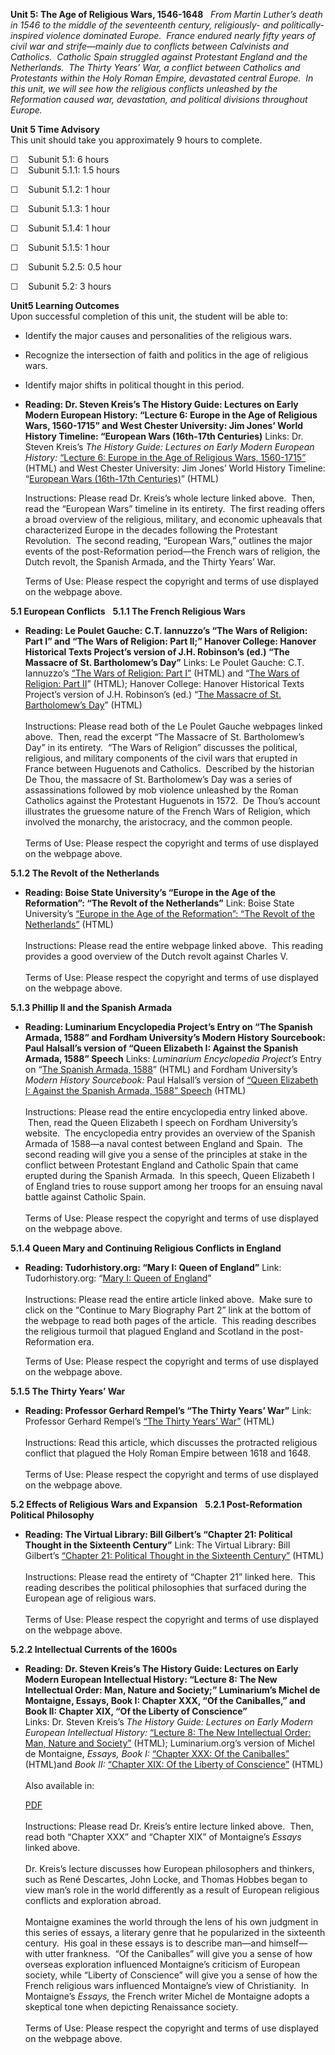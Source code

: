 **Unit 5: The Age of Religious Wars, 1546-1648** <span id="5"></span> 
*From Martin Luther’s death in 1546 to the middle of the seventeenth
century, religiously- and politically-inspired violence dominated
Europe.  France endured nearly fifty years of civil war and
strife—mainly due to conflicts between Calvinists and Catholics.
 Catholic Spain struggled against Protestant England and the
Netherlands.  The Thirty Years’ War, a conflict between Catholics and
Protestants within the Holy Roman Empire, devastated central Europe.  In
this unit, we will see how the religious conflicts unleashed by the
Reformation caused war, devastation, and political divisions throughout
Europe.*

**Unit 5 Time Advisory**  
This unit should take you approximately 9 hours to complete.  
  
 ☐    Subunit 5.1: 6 hours  
☐    Subunit 5.1.1: 1.5 hours

☐    Subunit 5.1.2: 1 hour

☐    Subunit 5.1.3: 1 hour

☐    Subunit 5.1.4: 1 hour

☐    Subunit 5.1.5: 1 hour

☐    Subunit 5.2.5: 0.5 hour

☐    Subunit 5.2: 3 hours

**Unit5 Learning Outcomes**  
Upon successful completion of this unit, the student will be able to:

-   Identify the major causes and personalities of the religious wars.
-   Recognize the intersection of faith and politics in the age of
    religious wars.
-   Identify major shifts in political thought in this period.

-   **Reading: Dr. Steven Kreis’s The History Guide: Lectures on Early
    Modern European History: “Lecture 6: Europe in the Age of Religious
    Wars, 1560-1715” and West Chester University: Jim Jones’ World
    History Timeline: “European Wars (16th-17th Centuries)**
    Links: Dr. Steven Kreis’s *The History Guide: Lectures on Early
    Modern European History:* [“Lecture 6: Europe in the Age of
    Religious Wars,
    1560-1715”](http://www.historyguide.org/earlymod/lecture6c.html)
    (HTML) and West Chester University: Jim Jones’ World History
    Timeline: “[European Wars (16th-17th
    Centuries)](http://courses.wcupa.edu/jones/his101/TIMELINE/T-WAR.htm)”
    (HTML)  
      
     Instructions: Please read Dr. Kreis’s whole lecture linked above.
     Then, read the “European Wars” timeline in its entirety.  The first
    reading offers a broad overview of the religious, military, and
    economic upheavals that characterized Europe in the decades
    following the Protestant Revolution.  The second reading, “European
    Wars,” outlines the major events of the post-Reformation period—the
    French wars of religion, the Dutch revolt, the Spanish Armada, and
    the Thirty Years’ War.   
      
     Terms of Use: Please respect the copyright and terms of use
    displayed on the webpage above.

**5.1 European Conflicts** <span id="5.1"></span> 
**5.1.1 The French Religious Wars** <span id="5.1.1"></span> 
-   **Reading: Le Poulet Gauche: C.T. Iannuzzo’s “The Wars of Religion:
    Part I” and “The Wars of Religion: Part II;” Hanover College:
    Hanover Historical Texts Project’s version of J.H. Robinson’s (ed.)
    “The Massacre of St. Bartholomew’s Day”**
    Links: Le Poulet Gauche: C.T. Iannuzzo’s [“The Wars of Religion:
    Part I”](http://www.lepg.org/wars.htm) (HTML) and “[The Wars of
    Religion: Part II](http://www.lepg.org/wars2.htm)” (HTML); Hanover
    College: Hanover Historical Texts Project’s version of J.H.
    Robinson’s (ed.) “[The Massacre of St. Bartholomew’s
    Day](http://history.hanover.edu/texts/barth.html)” (HTML)  
        
     Instructions: Please read both of the Le Poulet Gauche webpages
    linked above.  Then, read the excerpt “The Massacre of St.
    Bartholomew’s Day” in its entirety.  “The Wars of Religion”
    discusses the political, religious, and military components of the
    civil wars that erupted in France between Huguenots and Catholics.
     Described by the historian De Thou, the massacre of St.
    Bartholomew’s Day was a series of assassinations followed by mob
    violence unleashed by the Roman Catholics against the Protestant
    Huguenots in 1572.  De Thou’s account illustrates the gruesome
    nature of the French Wars of Religion, which involved the monarchy,
    the aristocracy, and the common people.  
        
     Terms of Use: Please respect the copyright and terms of use
    displayed on the webpage above.

**5.1.2 The Revolt of the Netherlands** <span id="5.1.2"></span> 
-   **Reading: Boise State University’s “Europe in the Age of the
    Reformation”: “The Revolt of the Netherlands”**
    Link: Boise State University’s [“Europe in the Age of the
    Reformation”: “The Revolt of the
    Netherlands”](http://www.boisestate.edu/courses/reformation/netherlands/revolt.shtml)
    (HTML)  
        
     Instructions: Please read the entire webpage linked above.  This
    reading provides a good overview of the Dutch revolt against Charles
    V.  
        
     Terms of Use: Please respect the copyright and terms of use
    displayed on the webpage above.

**5.1.3 Phillip II and the Spanish Armada** <span id="5.1.3"></span> 
-   **Reading: Luminarium Encyclopedia Project’s Entry on “The Spanish
    Armada, 1588” and Fordham University’s Modern History Sourcebook:
    Paul Halsall’s version of “Queen Elizabeth I: Against the Spanish
    Armada, 1588” Speech**
    Links: *Luminarium Encyclopedia Project’s* Entry on “[The Spanish
    Armada, 1588](http://www.luminarium.org/encyclopedia/armada.htm)”
    (HTML) and Fordham University’s *Modern History Sourcebook:* Paul
    Halsall’s version of [“Queen Elizabeth I: Against the Spanish
    Armada, 1588”
    Speech](http://www.fordham.edu/halsall/mod/1588elizabeth.html)
    (HTML)  
        
     Instructions: Please read the entire encyclopedia entry linked
    above.  Then, read the Queen Elizabeth I speech on Fordham
    University’s website.  The encyclopedia entry provides an overview
    of the Spanish Armada of 1588—a naval contest between England and
    Spain.  The second reading will give you a sense of the principles
    at stake in the conflict between Protestant England and Catholic
    Spain that came erupted during the Spanish Armada.  In this speech,
    Queen Elizabeth I of England tries to rouse support among her troops
    for an ensuing naval battle against Catholic Spain.    
        
     Terms of Use: Please respect the copyright and terms of use
    displayed on the webpage above.

**5.1.4 Queen Mary and Continuing Religious Conflicts in England** <span
id="5.1.4"></span> 
-   **Reading: Tudorhistory.org: “Mary I: Queen of England”**
    Link: Tudorhistory.org: “[Mary I: Queen of
    England](http://www.tudorhistory.org/mary)”  
        
     Instructions: Please read the entire article linked above.  Make
    sure to click on the “Continue to Mary Biography Part 2” link at the
    bottom of the webpage to read both pages of the article.  This
    reading describes the religious turmoil that plagued England and
    Scotland in the post-Reformation era.  
      
     Terms of Use: Please respect the copyright and terms of use
    displayed on the webpage above.

**5.1.5 The Thirty Years’ War** <span id="5.1.5"></span> 
-   **Reading: Professor Gerhard Rempel’s “The Thirty Years’ War”**
    Link: Professor Gerhard Rempel’s [“The Thirty Years’
    War”](http://clanntartan.sitesneakpeek.com/manual/thirty%20years%20war%20rempel.html)
    (HTML)  
        
     Instructions: Read this article, which discusses the protracted
    religious conflict that plagued the Holy Roman Empire between 1618
    and 1648.  
        
     Terms of Use: Please respect the copyright and terms of use
    displayed on the webpage above.

**5.2 Effects of Religious Wars and Expansion** <span id="5.2"></span> 
**5.2.1 Post-Reformation Political Philosophy** <span
id="5.2.1"></span> 
-   **Reading: The Virtual Library: Bill Gilbert’s “Chapter 21:
    Political Thought in the Sixteenth Century”**
    Link: The Virtual Library: Bill Gilbert’s [“Chapter 21: Political
    Thought in the Sixteenth
    Century”](http://vlib.iue.it/carrie/texts/carrie_books/gilbert/21.html)
    (HTML)  
        
     Instructions: Please read the entirety of “Chapter 21” linked here.
     This reading describes the political philosophies that surfaced
    during the European age of religious wars.  
        
     Terms of Use: Please respect the copyright and terms of use
    displayed on the webpage above.

**5.2.2 Intellectual Currents of the 1600s** <span id="5.2.2"></span> 
-   **Reading: Dr. Steven Kreis’s The History Guide: Lectures on Early
    Modern European Intellectual History: “Lecture 8: The New
    Intellectual Order: Man, Nature and Society;” Luminarium’s Michel de
    Montaigne, Essays, Book I: Chapter XXX, “Of the Caniballes,” and
    Book II: Chapter XIX, “Of the Liberty of Conscience”**
       
     Links: Dr. Steven Kreis’s *The History Guide: Lectures on Early
    Modern European Intellectual History:* [“Lecture 8: The New
    Intellectual Order: Man, Nature and
    Society”](http://www.historyguide.org/intellect/lecture8a.html)
    (HTML); Luminarium.org’s version of Michel de Montaigne, *Essays,
    Book I:* [“Chapter XXX: Of the
    Caniballes”](http://www.luminarium.org/renascence-editions/montaigne/1xxx.htm)
    (HTML)and *Book II:* [“Chapter XIX: Of the Liberty of
    Conscience”](http://www.luminarium.org/renascence-editions/montaigne/2xix.htm)
    (HTML)  
        
     Also available in:  

    [PDF](https://scholarsbank.uoregon.edu/xmlui/bitstream/handle/1794/766/montaigne.pdf?sequence=1)  
        
     Instructions: Please read Dr. Kreis’s entire lecture linked above.
     Then, read both “Chapter XXX” and “Chapter XIX” of Montaigne’s
    *Essays* linked above.  
        
     Dr. Kreis’s lecture discusses how European philosophers and
    thinkers, such as René Descartes, John Locke, and Thomas Hobbes
    began to view man’s role in the world differently as a result of
    European religious conflicts and exploration abroad.    
        
     Montaigne examines the world through the lens of his own judgment
    in this series of essays, a literary genre that he popularized in
    the sixteenth century.  His goal in these essays is to describe
    man—and himself— with utter frankness.  “Of the Caniballes” will
    give you a sense of how overseas exploration influenced Montaigne’s
    criticism of European society, while “Liberty of Conscience” will
    give you a sense of how the French religious wars influenced
    Montaigne’s view of Christianity.  In Montaigne’s *Essays,* the
    French writer Michel de Montaigne adopts a skeptical tone when
    depicting Renaissance society.    
        
     Terms of Use: Please respect the copyright and terms of use
    displayed on the webpage above.


